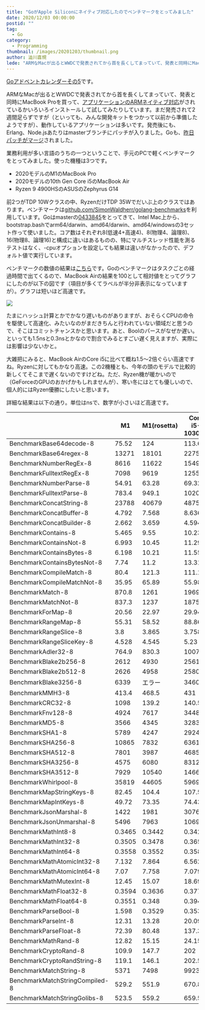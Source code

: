```yaml
---
title: "GoがApple Siliconにネイティブ対応したのでベンチマークをとってみました"
date: 2020/12/03 00:00:00
postid: ""
tag:
  - Go
category:
  - Programming
thumbnail: /images/20201203/thumbnail.png
author: 澁川喜規
lede: "ARMなMacが出るとWWDCで発表されてから首を長くしてまっていて、発表と同時にMacBook Proを買って、アプリケーションのARMネイティブ対応されました。業務利用が多い言語のうちの一つということで、手元のPCで軽くベンチマークをとってみました。使った機種は3つです。* 2020モデルのM1のMacBook Pro"
---
```


[Goアドベントカレンダーその5](https://qiita.com/advent-calendar/2020/go5)です。

ARMなMacが出るとWWDCで発表されてから首を長くしてまっていて、発表と同時にMacBook Proを買って、[アプリケーションのARMネイティブ対応](https://qiita.com/shibukawa/items/797b7cbb7e530842e6f7)がされているかいろいろインストールして試してみたりしています。まだ発売されて2週間足らずですが（といっても、みんな開発キットをつかって以前から準備したようですが）、動作しているアプリケーションは多いです。発売後にも、Erlang、Node.jsあたりはmasterブランチにパッチが入りました。Goも、[昨日パッチがマージ](https://github.com/golang/go/issues/38485)されました。

業務利用が多い言語のうちの一つということで、手元のPCで軽くベンチマークをとってみました。使った機種は3つです。

* 2020モデルのM1のMacBook Pro
* 2020モデルの10th Gen Core i5のMacBook Air
* Ryzen 9 4900HSのASUSのZephyrus G14

前2つがTDP 10Wクラスの中、RyzenだけTDP 35Wでだいぶ上のクラスではあります。ベンチマークは[github.com/SimonWaldherr/golang-benchmarks](https://github.com/SimonWaldherr/golang-benchmarks)を利用しています。Goはmasterの[0433845](https://github.com/golang/go/commit/0433845ad18a355413033bb3495ba3195f4c69ec)をとってきて、Intel Mac上から、bootstrap.bashでarm64/darwin、amd64/darwin、amd64/windowsの3セット作って使いました。コア数はそれぞれ8(低速4+高速4)、8(物理4、論理8)、16(物理8、論理16)と構成に違いはあるものの、特にマルチスレッド性能を測るテストはなく、-cpuオプションを設定しても結果は違いがなかったので、デフォルト値で実行しています。

ベンチマークの数値の結果は[こちら](https://docs.google.com/spreadsheets/d/1hzwyeWSNknyV3AhAnOJOifoR1f8UxQP_N9jMJv26Deg/edit?usp=sharing)です。Goのベンチマークはタスクごとの経過時間で出てくるので、MacBook Airの結果を100として相対値をとってグラフにしたのが以下の図です（項目が多くてラベルが半分非表示になっていますが）。グラフは短いほど高速です。

<img src="/images/20201203/スクリーンショット_2020-12-03_13.06.21.png" loading="lazy">

たまにハッシュ計算とかでかなり遅いものがありますが、おそらくCPUの命令を駆使して高速化、みたいなのがまだきちんと行われていない領域だと思うので、そこはコミットチャンスかと思います。あと、Boolのパースがなぜか遅い。といっても1.5nsと0.3nsとかなので割合でみるとすごい遅く見えますが、実際には影響は少ないかと。

大雑把にみると、MacBook AirのCore i5に比べて概ね1.5〜2倍ぐらい高速ですね。Ryzenに対してもかなり高速。この2機種とも、今年の頭のモデルで比較的新しくてそこまで遅くないのですけどね。ただ、Ryzen機が暖かいので（GeForceのGPUのおかげかもしれませんが）、寒い冬にはとても優しいので、個人的にはRyzen優勝にしたいと思います。

詳細な結果は以下の通り。単位はnsで、数字が小さいほど高速です。

|                                | M1     | M1(rosetta) | Core i5-1030G7 | Ryzen 9 4900HS |
| ------------------------------ | ------ | ----------- | -------------- | -------------- |
| BenchmarkBase64decode-8        | 75.52  | 124         | 113.6          | 112.8          |
| BenchmarkBase64regex-8         | 13271  | 18101       | 22755          | 24957          |
| BenchmarkNumberRegEx-8         | 8616   | 11622       | 15494          | 17492          |
| BenchmarkFulltextRegEx-8       | 7098   | 9619        | 12552          | 13851          |
| BenchmarkNumberParse-8         | 54.91  | 63.28       | 69.32          | 70.62          |
| BenchmarkFulltextParse-8       | 783.4  | 949.1       | 1020           | 955.1          |
| BenchmarkConcatString-8        | 23788  | 40679       | 48756          | 70460          |
| BenchmarkConcatBuffer-8        | 4.792  | 7.568       | 8.636          | 6.425          |
| BenchmarkConcatBuilder-8       | 2.662  | 3.659       | 4.594          | 2.595          |
| BenchmarkContains-8            | 5.465  | 9.55        | 10.23          | 7.279          |
| BenchmarkContainsNot-8         | 6.993  | 10.45       | 11.29          | 7.489          |
| BenchmarkContainsBytes-8       | 6.198  | 10.21       | 11.55          | 8.718          |
| BenchmarkContainsBytesNot-8    | 7.74   | 11.2        | 13.31          | 8.996          |
| BenchmarkCompileMatch-8        | 80.4   | 121.3       | 111.1          | 111.1          |
| BenchmarkCompileMatchNot-8     | 35.95  | 65.89       | 55.98          | 55.14          |
| BenchmarkMatch-8               | 870.8  | 1261        | 1969           | 1745           |
| BenchmarkMatchNot-8            | 837.3  | 1237        | 1875           | 1697           |
| BenchmarkForMap-8              | 20.56  | 22.97       | 29.94          | 23.39          |
| BenchmarkRangeMap-8            | 55.31  | 58.52       | 88.86          | 69.77          |
| BenchmarkRangeSlice-8          | 3.8    | 3.865       | 3.758          | 2.619          |
| BenchmarkRangeSliceKey-8       | 4.528  | 4.545       | 5.23           | 3.617          |
| BenchmarkAdler32-8             | 764.9  | 830.3       | 1007           | 714.6          |
| BenchmarkBlake2b256-8          | 2612   | 4930        | 2561           | 2105           |
| BenchmarkBlake2b512-8          | 2626   | 4958        | 2580           | 2167           |
| BenchmarkBlake3256-8           | 6339   | エラー           | 3460           | 2782           |
| BenchmarkMMH3-8                | 413.4  | 468.5       | 431            | 345            |
| BenchmarkCRC32-8               | 1098   | 139.2       | 140.5          | 163.7          |
| BenchmarkFnv128-8              | 4924   | 7617        | 3448           | 6084           |
| BenchmarkMD5-8                 | 3566   | 4345        | 3283           | 2635           |
| BenchmarkSHA1-8                | 5789   | 4247        | 2924           | 2041           |
| BenchmarkSHA256-8              | 10865  | 7832        | 6361           | 4346           |
| BenchmarkSHA512-8              | 7801   | 3987        | 4685           | 2939           |
| BenchmarkSHA3256-8             | 4575   | 6080        | 8312           | 9898           |
| BenchmarkSHA3512-8             | 7929   | 10540       | 14666          | 17115          |
| BenchmarkWhirlpool-8           | 35819  | 44605       | 59697          | 41050          |
| BenchmarkMapStringKeys-8       | 82.45  | 104.4       | 107.5          | 132.5          |
| BenchmarkMapIntKeys-8          | 49.72  | 73.35       | 74.43          | 87.11          |
| BenchmarkJsonMarshal-8         | 1422   | 1981        | 3076           | 1907           |
| BenchmarkJsonUnmarshal-8       | 5496   | 7963        | 10694          | 8788           |
| BenchmarkMathInt8-8            | 0.3465 | 0.3442      | 0.342          | 0.2602         |
| BenchmarkMathInt32-8           | 0.3505 | 0.3478      | 0.3656         | 0.29           |
| BenchmarkMathInt64-8           | 0.3558 | 0.3552      | 0.3588         | 0.26           |
| BenchmarkMathAtomicInt32-8     | 7.132  | 7.864       | 6.562          | 4.258          |
| BenchmarkMathAtomicInt64-8     | 7.07   | 7.758       | 7.079          | 4.231          |
| BenchmarkMathMutexInt-8        | 12.45  | 15.07       | 18.69          | 8.776          |
| BenchmarkMathFloat32-8         | 0.3594 | 0.3636      | 0.377          | 0.3438         |
| BenchmarkMathFloat64-8         | 0.3551 | 0.348       | 0.3946         | 0.2866         |
| BenchmarkParseBool-8           | 1.598  | 0.3529      | 0.3532         | 0.3208         |
| BenchmarkParseInt-8            | 12.31  | 13.28       | 20.09          | 14.93          |
| BenchmarkParseFloat-8          | 72.39  | 80.48       | 137.3          | 101.6          |
| BenchmarkMathRand-8            | 12.82  | 15.15       | 24.15          | 18.27          |
| BenchmarkCryptoRand-8          | 109.9  | 147.7       | 202            | 285.2          |
| BenchmarkCryptoRandString-8    | 119.1  | 146.1       | 202.5          | 175.8          |
| BenchmarkMatchString-8         | 5371   | 7498        | 9923           | 10558          |
| BenchmarkMatchStringCompiled-8 | 529.2  | 551.9       | 670.8          | 538.3          |
| BenchmarkMatchStringGolibs-8   | 523.5  | 559.2       | 659.5          | 538.2          |
